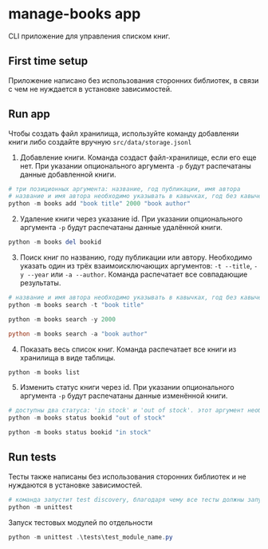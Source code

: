 # manage-books app

CLI приложение для управления списком книг.

## First time setup

Приложение написано без использования сторонних библиотек, в связи с чем не нуждается в установке зависимостей. 


## Run app

Чтобы создать файл хранилища, используйте команду добавленяи книги либо создайте вручную `src/data/storage.jsonl`

1. Добавление книги. Команда создаст файл-хранилище, если его еще нет. При указании опционального аргумента `-p` будут распечатаны данные добавленной книги. 

```PowerShell
# три позиционных аргумента: название, год публикации, имя автора
# название и имя автора необходимо указывать в кавычках, год без кавычек
python -m books add "book title" 2000 "book author"
```

2. Удаление книги через указание id. При указании опционального аргумента `-p` будут распечатаны данные удалённой книги.
```PowerShell
python -m books del bookid
```

3. Поиск книг по названию, году публикации или автору. Необходимо указать один из трёх взаимоисключающих аргументов: `-t --title`, `-y --year` или `-a --author`. Команда распечатает все совпадающие результаты.
```PowerShell
# название и имя автора необходимо указывать в кавычках, год без кавычек
python -m books search -t "book title"

python -m books search -y 2000

python -m books search -a "book author"
```

4. Показать весь список книг. Команда распечатает все книги из хранилища в виде таблицы.
```PowerShell
python -m books list
```

5. Изменить статус книги через id. При указании опционального аргумента `-p` будут распечатаны данные изменённой книги.
```PowerShell
# доступны два статуса: 'in stock' и 'out of stock'. этот аргумент необхожимо указывать в кавычках
python -m books status bookid "out of stock"

python -m books status bookid "in stock"
```


## Run tests

Тесты также написаны без использования сторонних библиотек и не нуждаются в установке зависимостей.

```PowerShell
# команда запустит test discovery, благодаря чему все тесты должны запуститься "из коробки"
python -m unittest
```

Запуск тестовых модулей по отдельности

```PowerShell
python -m unittest .\tests\test_module_name.py
```
